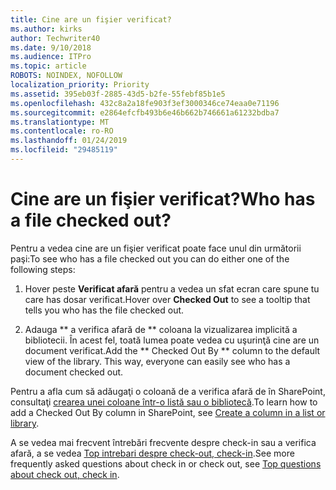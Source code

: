 ```yaml
---
title: Cine are un fişier verificat?
ms.author: kirks
author: Techwriter40
ms.date: 9/10/2018
ms.audience: ITPro
ms.topic: article
ROBOTS: NOINDEX, NOFOLLOW
localization_priority: Priority
ms.assetid: 395eb03f-2885-43d5-b2fe-55febf85b1e5
ms.openlocfilehash: 432c8a2a18fe903f3ef3000346ce74eaa0e71196
ms.sourcegitcommit: e2864efcfb493b6e46b662b746661a61232bdba7
ms.translationtype: MT
ms.contentlocale: ro-RO
ms.lasthandoff: 01/24/2019
ms.locfileid: "29485119"
---
```

# <a name="who-has-a-file-checked-out"></a><span data-ttu-id="f863f-102">Cine are un fişier verificat?</span><span class="sxs-lookup"><span data-stu-id="f863f-102">Who has a file checked out?</span></span>

<span data-ttu-id="f863f-103">Pentru a vedea cine are un fişier verificat poate face unul din următorii paşi:</span><span class="sxs-lookup"><span data-stu-id="f863f-103">To see who has a file checked out you can do either one of the following steps:</span></span>
  
1. <span data-ttu-id="f863f-104">Hover peste **Verificat afară** pentru a vedea un sfat ecran care spune tu care has dosar verificat.</span><span class="sxs-lookup"><span data-stu-id="f863f-104">Hover over **Checked Out** to see a tooltip that tells you who has the file checked out.</span></span> 
    
2. <span data-ttu-id="f863f-p101">Adauga \*\* a verifica afară de \*\* coloana la vizualizarea implicită a bibliotecii. În acest fel, toată lumea poate vedea cu uşurinţă cine are un document verificat.</span><span class="sxs-lookup"><span data-stu-id="f863f-p101">Add the \*\* Checked Out By \*\* column to the default view of the library. This way, everyone can easily see who has a document checked out.</span></span> 
    
<span data-ttu-id="f863f-107">Pentru a afla cum să adăugaţi o coloană de a verifica afară de în SharePoint, consultaţi [crearea unei coloane într-o listă sau o bibliotecă](https://go.microsoft.com/fwlink/?linkid=2019591).</span><span class="sxs-lookup"><span data-stu-id="f863f-107">To learn how to add a Checked Out By column in SharePoint, see [Create a column in a list or library](https://go.microsoft.com/fwlink/?linkid=2019591).</span></span> 
  
<span data-ttu-id="f863f-108">A se vedea mai frecvent întrebări frecvente despre check-in sau a verifica afară, a se vedea [Top intrebari despre check-out, check-in](https://go.microsoft.com/fwlink/?linkid=2018786).</span><span class="sxs-lookup"><span data-stu-id="f863f-108">See more frequently asked questions about check in or check out, see [Top questions about check out, check in](https://go.microsoft.com/fwlink/?linkid=2018786).</span></span>
  

